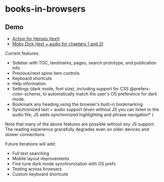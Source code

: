 # books-in-browsers

## Demo

* [Action for Heroes (text)](https://daisy.github.io/books-in-browsers/demos/action-for-heroes/index.html)
* [Moby Dick (text + audio for chapters 1 and 2)](https://daisy.github.io/books-in-browsers/demos/mobydick/index.html)

Current features: 

* Sidebar with TOC, landmarks, pages, search prototype, and publication info
* Previous/next spine item controls
* Keyboard shortcuts
* Help information
* Settings (dark mode, font size), including support for CSS @prefers-color-scheme, to automatically match the user's OS preference for dark mode.
* Bookmark any heading using the browser's built-in bookmarking
* Synchronized text + audio support (even without JS you can listen to the audio file; JS adds synchronized highlighting and phrase navigation* )

Note that many of the above features are possible without any JS support. The reading experience gracefully degrades even on older devices and slower connections. 

Future iterations will add:

* Full text searching
* Mobile layout improvements
* Fine tune dark mode synchronization with OS prefs
* Testing across browsers
* Custom keyboard shortcuts